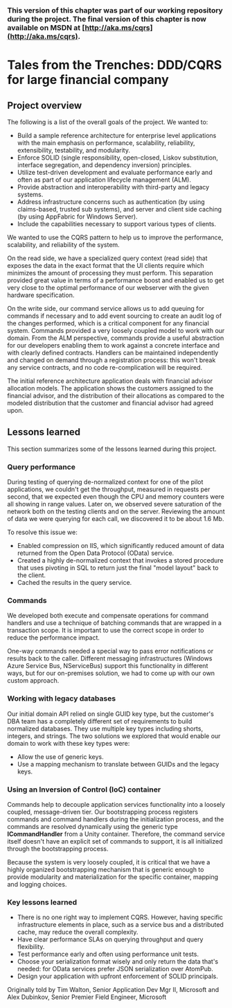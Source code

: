 ### This version of this chapter was part of our working repository during the project. The final version of this chapter is now available on MSDN at [http://aka.ms/cqrs](http://aka.ms/cqrs).

# Tales from the Trenches:  DDD/CQRS for large financial company

## Project overview

The following is a list of the overall goals of the project. We wanted to:

* Build a sample reference architecture for enterprise level applications with the main emphasis on performance, scalability, reliability, extensibility, testability, and modularity.
* Enforce SOLID (single responsibility, open-closed, Liskov substitution, interface segregation, and dependency inversion) principles.
* Utilize test-driven development and evaluate performance early and often as part of our application lifecycle management (ALM).
* Provide abstraction and interoperability with third-party and legacy systems.
* Address infrastructure concerns such as authentication (by using claims-based, trusted sub systems), and server and client side caching (by using AppFabric for Windows Server).
* Include the capabilities necessary to support various types of clients.

We wanted to use the CQRS pattern to help us to improve the performance, scalability, and reliability of the system. 

On the read side, we have a specialized query context (read side) that exposes the data in the exact format that the UI clients require which minimizes the amount of processing they must perform. This separation provided great value in terms of a performance boost and enabled us to get very close to the optimal performance of our webserver with the given hardware specification.

On the write side, our command service allows us to add queuing for commands if necessary and to add event sourcing to create an audit log of the changes performed, which is a critical component for any financial system. Commands provided a very loosely coupled model to work with our domain. From the ALM perspective, commands provide a useful abstraction for our developers enabling them to work against a concrete interface and with clearly defined contracts. Handlers can be maintained independently and changed on demand through a registration process: this won't break any service contracts, and no code re-complication will be required. 

The initial reference architecture application deals with financial advisor allocation models. The application shows the customers assigned to the financial advisor, and the distribution of their allocations as compared to the modeled distribution that the customer and financial advisor had agreed upon.

## Lessons learned

This section summarizes some of the lessons learned during this project.

### Query performance

During testing of querying de-normalized context for one of the pilot applications, we couldn't get the throughput, measured in requests per second, that we expected even though the CPU and memory counters were all showing in range values. Later on, we observed severe saturation of the network both on the testing clients and on the server. Reviewing the amount of data we were querying for each call, we discovered it to be about 1.6 Mb.

To resolve this issue we:

* Enabled compression on IIS, which significantly reduced amount of data returned from the Open Data Protocol (OData) service.
* Created a highly de-normalized context that invokes a stored procedure that uses pivoting in SQL to return just the final "model layout" back to the client.
* Cached the results in the query service.

### Commands

We developed both execute and compensate operations for command handlers and use a technique of batching commands that are wrapped in a transaction scope. It is important to use the correct scope in order to reduce the performance impact.

One-way commands needed a special way to pass error notifications or results back to the caller. Different messaging infrastructures (Windows Azure Service Bus, NServiceBus) support this functionality in different ways, but for our on-premises solution, we had to come up with our own custom approach. 

### Working with legacy databases

Our initial domain API relied on single GUID key type, but the customer's DBA team has a completely different set of requirements to build normalized databases. They use multiple key types including shorts, integers, and strings. The two solutions we explored that would enable our domain to work with these key types were: 

* Allow the use of generic keys.
* Use a mapping mechanism to translate between GUIDs and the legacy keys.

### Using an Inversion of Control (IoC) container

Commands help to decouple application services functionality into a loosely coupled, message-driven tier. Our bootstrapping process registers commands and command handlers during the initialization process, and the commands are resolved dynamically using the generic type **ICommandHandler<CommandType>** from a Unity container. Therefore, the command service itself doesn't have an explicit set of commands to support, it is all initialized through the bootstrapping process. 
 
Because the system is very loosely coupled, it is critical that we have a highly organized bootstrapping mechanism that is generic enough to provide modularity and materialization for the specific container, mapping and logging choices.

### Key lessons learned

* There is no one right way to implement CQRS. However, having specific infrastructure elements in place, such as a service bus and a distributed cache, may reduce the overall complexity.
* Have clear performance SLAs on querying throughput and query flexibility.
* Test performance early and often using performance unit tests.
* Choose your serialization format wisely and only return the data that's needed: for OData services prefer JSON serialization over AtomPub.
* Design your application with upfront enforcement of SOLID principals.

Originally told by Tim Walton, Senior Application Dev Mgr II, Microsoft and Alex Dubinkov, Senior Premier Field Engineer, Microsoft
